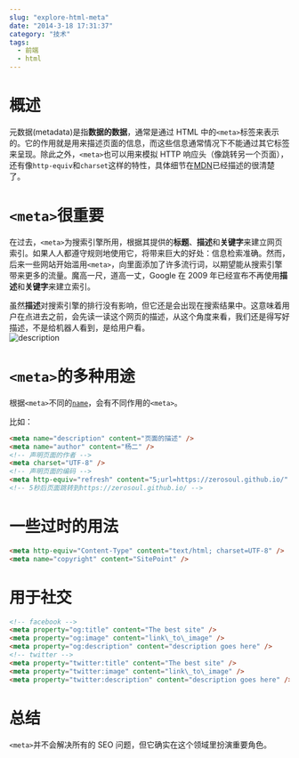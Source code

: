 ```yaml
---
slug: "explore-html-meta"
date: "2014-3-18 17:31:37"
category: "技术"
tags:
  - 前端
  - html
---
```


# 概述

元数据(metadata)是指**数据的数据**，通常是通过 HTML 中的`<meta>`标签来表示的。它的作用就是用来描述页面的信息，而这些信息通常情况下不能通过其它标签来呈现。除此之外，`<meta>`也可以用来模拟 HTTP 响应头（像跳转另一个页面），还有像`http-equiv`和`charset`这样的特性，具体细节在[MDN](https://developer.mozilla.org/en-US/docs/Web/HTML/Element/meta)已经描述的很清楚了。

# `<meta>`很重要

在过去，`<meta>`为搜索引擎所用，根据其提供的**标题**、**描述**和**关键字**来建立网页索引。如果人人都遵守规则地使用它，将带来巨大的好处：信息检索准确。然而，后来一些网站开始滥用`<meta>`，向里面添加了许多流行词，以期望能从搜索引擎带来更多的流量。魔高一尺，道高一丈，Google 在 2009 年已经宣布不再使用**描述**和**关键字**来建立索引。

虽然**描述**对搜索引擎的排行没有影响，但它还是会出现在搜索结果中。这意味着用户在点进去之前，会先读一读这个网页的描述，从这个角度来看，我们还是得写好描述，不是给机器人看到，是给用户看。  
![description](https://zerosoul.github.io/2014/03/18/explore-html-meta/desc.png)

# `<meta>`的多种用途

根据`<meta>`不同的[`name`](http://www.whatwg.org/specs/web-apps/current-work/multipage/semantics.html#standard-metadata-names)，会有不同作用的`<meta>`。

比如：

```html
<meta name="description" content="页面的描述" />
<meta name="author" content="杨二" />
<!-- 声明页面的作者 -->
<meta charset="UTF-8" />
<!-- 声明页面的编码 -->
<meta http-equiv="refresh" content="5;url=https://zerosoul.github.io/" />
<!-- 5秒后页面跳转到https://zerosoul.github.io/ -->
```

# 一些过时的用法

```html
<meta http-equiv="Content-Type" content="text/html; charset=UTF-8" />
<meta name="copyright" content="SitePoint" />
```

# 用于社交

```html
<!-- facebook -->
<meta property="og:title" content="The best site" />
<meta property="og:image" content="link\_to\_image" />
<meta property="og:description" content="description goes here" />
<!-- twitter -->
<meta property="twitter:title" content="The best site" />
<meta property="twitter:image" content="link\_to\_image" />
<meta property="twitter:description" content="description goes here" />
```

# 总结

`<meta>`并不会解决所有的 SEO 问题，但它确实在这个领域里扮演重要角色。
